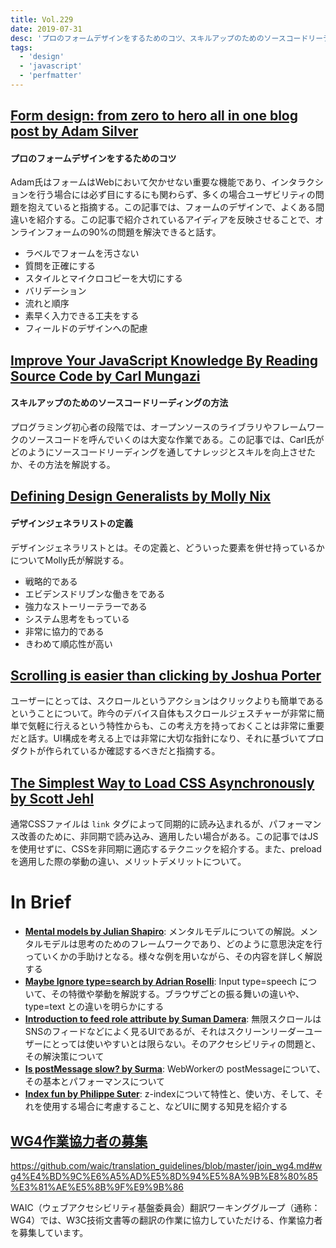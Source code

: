 ```yaml
---
title: Vol.229
date: 2019-07-31
desc: 'プロのフォームデザインをするためのコツ、スキルアップのためのソースコードリーディングの方法、デザインジェネラリストの定義、ほか計10リンク'
tags:
  - 'design'
  - 'javascript'
  - 'perfmatter'
---
```


## [Form design: from zero to hero all in one blog post by Adam Silver](https://adamsilver.io/articles/form-design-from-zero-to-hero-all-in-one-blog-post/)

#### プロのフォームデザインをするためのコツ

Adam氏はフォームはWebにおいて欠かせない重要な機能であり、インタラクションを行う場合には必ず目にするにも関わらず、多くの場合ユーザビリティの問題を抱えていると指摘する。この記事では、フォームのデザインで、よくある間違いを紹介する。この記事で紹介されているアイディアを反映させることで、オンラインフォームの90%の問題を解決できると話す。

- ラベルでフォームを汚さない
- 質問を正確にする
- スタイルとマイクロコピーを大切にする
- バリデーション
- 流れと順序
- 素早く入力できる工夫をする
- フィールドのデザインへの配慮

## [Improve Your JavaScript Knowledge By Reading Source Code by Carl Mungazi](https://www.smashingmagazine.com/2019/07/javascript-knowledge-reading-source-code/)

#### スキルアップのためのソースコードリーディングの方法

プログラミング初心者の段階では、オープンソースのライブラリやフレームワークのソースコードを呼んでいくのは大変な作業である。この記事では、Carl氏がどのようにソースコードリーディングを通してナレッジとスキルを向上させたか、その方法を解説する。

## [Defining Design Generalists by Molly Nix](https://airbnb.design/defining-design-generalists/)

#### デザインジェネラリストの定義

デザインジェネラリストとは。その定義と、どういった要素を併せ持っているかについてMolly氏が解説する。

- 戦略的である
- エビデンスドリブンな働きをである
- 強力なストーリーテラーである
- システム思考をもっている
- 非常に協力的である
- きわめて順応性が高い

## [Scrolling is easier than clicking by Joshua Porter](http://bokardo.com/archives/scrolling-easier-clicking/)

ユーザーにとっては、スクロールというアクションはクリックよりも簡単であるということについて。昨今のデバイス自体もスクロールジェスチャーが非常に簡単で気軽に行えるという特性からも、この考え方を持っておくことは非常に重要だと話す。UI構成を考える上では非常に大切な指針になり、それに基づいてプロダクトが作られているか確認するべきだと指摘する。

## [The Simplest Way to Load CSS Asynchronously by Scott Jehl](https://www.filamentgroup.com/lab/load-css-simpler/)

通常CSSファイルは `link` タグによって同期的に読み込まれるが、パフォーマンス改善のために、非同期で読み込み、適用したい場合がある。この記事ではJSを使用せずに、CSSを非同期に適応するテクニックを紹介する。また、preloadを適用した際の挙動の違い、メリットデメリットについて。

# In Brief
- [**Mental models by Julian Shapiro**](https://www.julian.com/blog/mental-model-examples): メンタルモデルについての解説。メンタルモデルは思考のためのフレームワークであり、どのように意思決定を行っていくかの手助けとなる。様々な例を用いながら、その内容を詳しく解説する
- [**Maybe Ignore type=search by Adrian Roselli**](http://adrianroselli.com/2019/07/ignore-typesearch.html): Input type=speech について、その特徴や挙動を解説する。ブラウザごとの振る舞いの違いや、type=text との違いを明らかにする
- [**Introduction to feed role attribute by Suman Damera**](https://www.deque.com/blog/introduction-to-feed-role-attribute/): 無限スクロールはSNSのフィードなどによく見るUIであるが、それはスクリーンリーダーユーザーにとっては使いやすいとは限らない。そのアクセシビリティの問題と、その解決策について
- [**Is postMessage slow? by Surma**](https://dassur.ma/things/is-postmessage-slow/): WebWorkerの postMessageについて、その基本とパフォーマンスについて
- [**Index fun by Philippe Suter**](https://psuter.net/2019/07/07/z-index): z-indexについて特性と、使い方、そして、それを使用する場合に考慮すること、などUIに関する知見を紹介する

## [WG4作業協力者の募集](https://github.com/waic/translation_guidelines/blob/master/join_wg4.md#wg4%E4%BD%9C%E6%A5%AD%E5%8D%94%E5%8A%9B%E8%80%85%E3%81%AE%E5%8B%9F%E9%9B%86)

https://github.com/waic/translation_guidelines/blob/master/join_wg4.md#wg4%E4%BD%9C%E6%A5%AD%E5%8D%94%E5%8A%9B%E8%80%85%E3%81%AE%E5%8B%9F%E9%9B%86


WAIC（ウェブアクセシビリティ基盤委員会）翻訳ワーキンググループ（通称：WG4）では、W3C技術文書等の翻訳の作業に協力していただける、作業協力者を募集しています。

